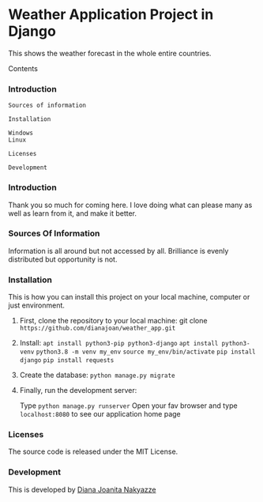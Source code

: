 # Weather Application Project in Django

This shows the weather forecast in the whole entire countries.

Contents

### Introduction

    Sources of information

    Installation

    Windows
    Linux

    Licenses

    Development

### Introduction

Thank you so much for coming here. I love doing what can please many as well as learn from it, and make it better.

### Sources Of Information

Information is all around but not accessed by all. Brilliance is evenly distributed but opportunity is not. 

### Installation

This is how you can install this project on your local machine, computer or just environment.

1. First, clone the repository to your local machine:
    git clone ```https://github.com/dianajoan/weather_app.git```

3. Install:
    ```apt install python3-pip python3-django```
    ```apt install python3-venv```
    ```python3.8 -m venv my_env```
    ```source my_env/bin/activate```
    ```pip install django```
    ```pip install requests```

2. Create the database:
    ```python manage.py migrate```

3. Finally, run the development server:
    
    Type ```python manage.py runserver```
    Open your fav browser and type `localhost:8080` to see our application home page

### Licenses

The source code is released under the MIT License.

### Development

This is developed by [Diana Joanita Nakyazze](mailto:dianajoanita900@gmail.com)



